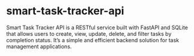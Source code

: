 # smart-task-tracker-api
Smart Task Tracker API is a RESTful service built with FastAPI and SQLite that allows users to create, view, update, delete, and filter tasks by completion status. It’s a simple and efficient backend solution for task management applications.
